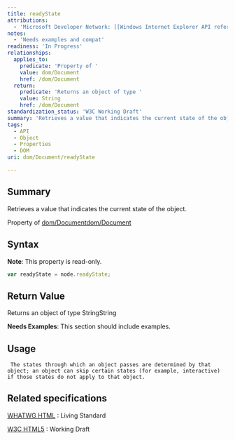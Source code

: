 ```yaml
---
title: readyState
attributions:
  - 'Microsoft Developer Network: [[Windows Internet Explorer API reference](http://msdn.microsoft.com/en-us/library/ie/hh828809%28v=vs.85%29.aspx) Article]'
notes:
  - 'Needs examples and compat'
readiness: 'In Progress'
relationships:
  applies_to:
    predicate: 'Property of '
    value: dom/Document
    href: /dom/Document
  return:
    predicate: 'Returns an object of type '
    value: String
    href: /dom/Document
standardization_status: 'W3C Working Draft'
summary: 'Retrieves a value that indicates the current state of the object.'
tags:
  - API
  - Object
  - Properties
  - DOM
uri: dom/Document/readyState

---
```

## Summary

Retrieves a value that indicates the current state of the object.

Property of [dom/Document](/dom/Document)[dom/Document](/dom/Document)

## Syntax

**Note**: This property is read-only.

``` js
var readyState = node.readyState;
```

## Return Value

Returns an object of type StringString

**Needs Examples**: This section should include examples.

## Usage

     The states through which an object passes are determined by that object; an object can skip certain states (for example, interactive) if those states do not apply to that object.

## Related specifications

[WHATWG HTML](http://www.whatwg.org/specs/web-apps/current-work/multipage)
:   Living Standard

[W3C HTML5](http://www.w3.org/TR/html5/)
:   Working Draft

